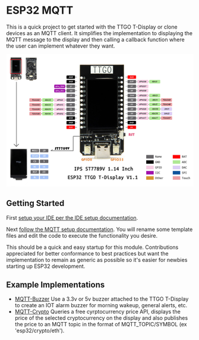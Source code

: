 # ESP32 MQTT

This is a quick project to get started with the TTGO T-Display or clone devices as an MQTT client. It simplifies the implementation to displaying the MQTT message to the display and then calling a callback function where the user can implement whatever they want.

![TTGO T-Display](docs/TTGO.jpg "TTGO T-Display")

## Getting Started

First [setup your IDE per the IDE setup documentation](docs/IDE.md).

Next [follow the MQTT setup documentation](docs/MQTTSetup.md). You will rename some template files and edit the code to execute the functionality you desire.

This should be a quick and easy startup for this module. Contributions appreciated for better conformance to best practices but want the implementation to remain as generic as possible so it's easier for newbies starting up ESP32 development.

## Example Implementations

- [MQTT-Buzzer](examples/mqtt_buzzer/README.md) Use a 3.3v or 5v buzzer attached to the TTGO T-Display to create an IOT alarm buzzer for morning wakeup, general alerts, etc.
- [MQTT-Crypto](examples/mqtt_crypto/README.md) Queries a free cyrptocurrency price API, displays the price of the selected cryptocurrency on the display and also publishes the price to an MQTT topic in the format of MQTT_TOPIC/SYMBOL (ex 'esp32/crypto/eth').
